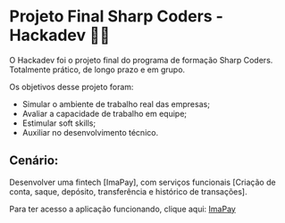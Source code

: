 # Projeto Final Sharp Coders - Hackadev 👩‍💻

O Hackadev foi o projeto final do programa de formação Sharp Coders. Totalmente prático, de longo prazo e em grupo. 

Os objetivos desse projeto foram:
- Simular o ambiente de trabalho real das empresas;
- Avaliar a capacidade de trabalho em equipe; 
- Estimular soft skills;
- Auxiliar no desenvolvimento técnico.

## Cenário: 
Desenvolver uma fintech [ImaPay], com serviços funcionais [Criação de conta, saque, depósito, transferência e histórico de transações]. 

Para ter acesso a aplicação funcionando, clique aqui: [ImaPay](https://imapay.netlify.app/)
